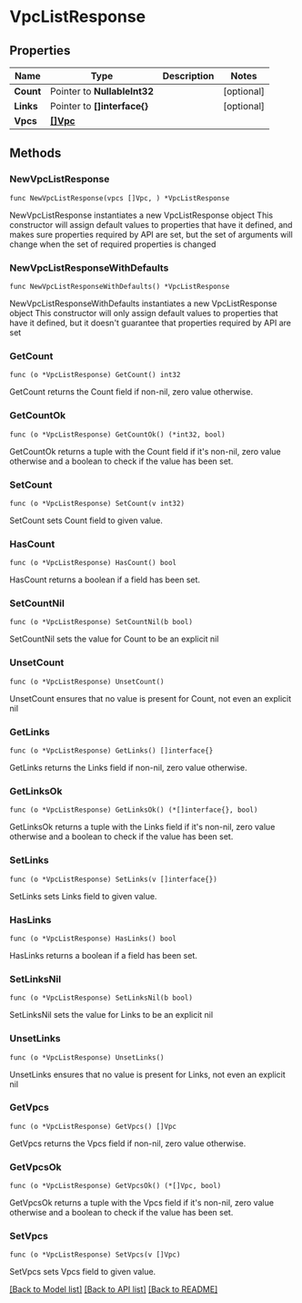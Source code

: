 # VpcListResponse

## Properties

Name | Type | Description | Notes
------------ | ------------- | ------------- | -------------
**Count** | Pointer to **NullableInt32** |  | [optional] 
**Links** | Pointer to **[]interface{}** |  | [optional] 
**Vpcs** | [**[]Vpc**](Vpc.md) |  | 

## Methods

### NewVpcListResponse

`func NewVpcListResponse(vpcs []Vpc, ) *VpcListResponse`

NewVpcListResponse instantiates a new VpcListResponse object
This constructor will assign default values to properties that have it defined,
and makes sure properties required by API are set, but the set of arguments
will change when the set of required properties is changed

### NewVpcListResponseWithDefaults

`func NewVpcListResponseWithDefaults() *VpcListResponse`

NewVpcListResponseWithDefaults instantiates a new VpcListResponse object
This constructor will only assign default values to properties that have it defined,
but it doesn't guarantee that properties required by API are set

### GetCount

`func (o *VpcListResponse) GetCount() int32`

GetCount returns the Count field if non-nil, zero value otherwise.

### GetCountOk

`func (o *VpcListResponse) GetCountOk() (*int32, bool)`

GetCountOk returns a tuple with the Count field if it's non-nil, zero value otherwise
and a boolean to check if the value has been set.

### SetCount

`func (o *VpcListResponse) SetCount(v int32)`

SetCount sets Count field to given value.

### HasCount

`func (o *VpcListResponse) HasCount() bool`

HasCount returns a boolean if a field has been set.

### SetCountNil

`func (o *VpcListResponse) SetCountNil(b bool)`

 SetCountNil sets the value for Count to be an explicit nil

### UnsetCount
`func (o *VpcListResponse) UnsetCount()`

UnsetCount ensures that no value is present for Count, not even an explicit nil
### GetLinks

`func (o *VpcListResponse) GetLinks() []interface{}`

GetLinks returns the Links field if non-nil, zero value otherwise.

### GetLinksOk

`func (o *VpcListResponse) GetLinksOk() (*[]interface{}, bool)`

GetLinksOk returns a tuple with the Links field if it's non-nil, zero value otherwise
and a boolean to check if the value has been set.

### SetLinks

`func (o *VpcListResponse) SetLinks(v []interface{})`

SetLinks sets Links field to given value.

### HasLinks

`func (o *VpcListResponse) HasLinks() bool`

HasLinks returns a boolean if a field has been set.

### SetLinksNil

`func (o *VpcListResponse) SetLinksNil(b bool)`

 SetLinksNil sets the value for Links to be an explicit nil

### UnsetLinks
`func (o *VpcListResponse) UnsetLinks()`

UnsetLinks ensures that no value is present for Links, not even an explicit nil
### GetVpcs

`func (o *VpcListResponse) GetVpcs() []Vpc`

GetVpcs returns the Vpcs field if non-nil, zero value otherwise.

### GetVpcsOk

`func (o *VpcListResponse) GetVpcsOk() (*[]Vpc, bool)`

GetVpcsOk returns a tuple with the Vpcs field if it's non-nil, zero value otherwise
and a boolean to check if the value has been set.

### SetVpcs

`func (o *VpcListResponse) SetVpcs(v []Vpc)`

SetVpcs sets Vpcs field to given value.



[[Back to Model list]](../README.md#documentation-for-models) [[Back to API list]](../README.md#documentation-for-api-endpoints) [[Back to README]](../README.md)


